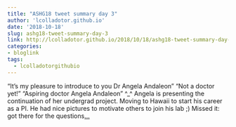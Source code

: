 ```yaml
---
title: "ASHG18 tweet summary day 3"
author: 'lcolladotor.github.io'
date: '2018-10-18'
slug: ashg18-tweet-summary-day-3
link: http://lcolladotor.github.io/2018/10/18/ashg18-tweet-summary-day-3/
categories:
- bloglink
tags:
  - lcolladotorgithubio
---
```


“It’s my pleasure to introduce to you Dr Angela Andaleon” “Not a doctor yet!” “Aspiring doctor Angela Andaleon” ^_^ Angela is presenting the continuation of her undergrad project. Moving to Hawaii to start his career as a PI. He had nice pictures to motivate others to join his lab ;) Missed it: got there for the questions[... <i class="fas fa-external-link-alt"></i>](http://lcolladotor.github.io/2018/10/18/ashg18-tweet-summary-day-3/)

